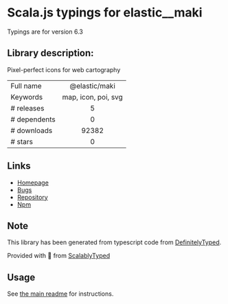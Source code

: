 
# Scala.js typings for elastic__maki

Typings are for version 6.3

## Library description:
Pixel-perfect icons for web cartography

|                    |                 |
| ------------------ | :-------------: |
| Full name          | @elastic/maki |
| Keywords           | map, icon, poi, svg |
| # releases         | 5 |
| # dependents       | 0 |
| # downloads        | 92382 |
| # stars            | 0 |

## Links
- [Homepage](https://github.com/elastic/maki)
- [Bugs](https://github.com/elastic/maki/issues)
- [Repository](https://github.com/elastic/maki)
- [Npm](https://www.npmjs.com/package/%40elastic%2Fmaki)
    


## Note
This library has been generated from typescript code from [DefinitelyTyped](https://definitelytyped.org).

Provided with :purple_heart: from [ScalablyTyped](https://github.com/oyvindberg/ScalablyTyped)

## Usage
See [the main readme](../../readme.md) for instructions.


